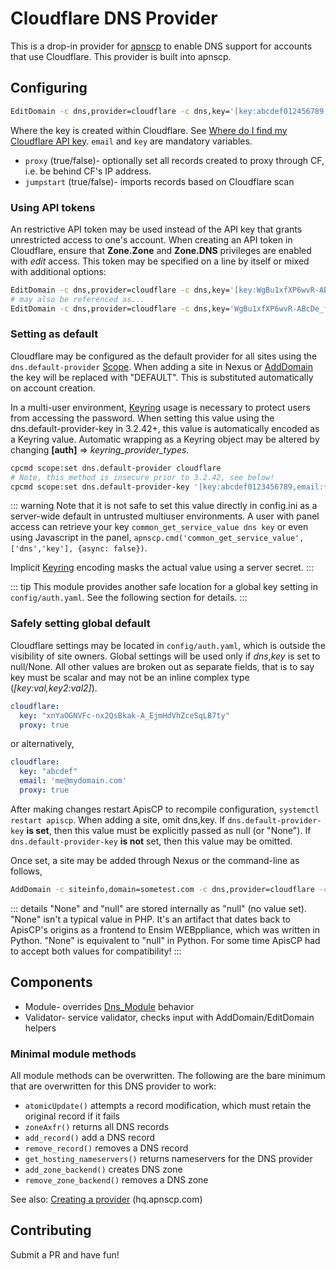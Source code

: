 # Cloudflare DNS Provider

This is a drop-in provider for [apnscp](https://apnscp.com) to enable DNS support for accounts that use Cloudflare. This provider is built into apnscp.

## Configuring

```bash
EditDomain -c dns,provider=cloudflare -c dns,key='[key:abcdef012456789,email:foo@bar.com,proxy:false]' domain.com
```

Where the key is created within Cloudflare. See [Where do I find my Cloudflare API key](https://support.cloudflare.com/hc/en-us/articles/200167836-Where-do-I-find-my-Cloudflare-API-key-). `email` and `key` are mandatory variables. 

* `proxy` (true/false)- optionally set all records created to proxy through CF, i.e. be behind CF's IP address. 
* `jumpstart` (true/false)- imports records based on Cloudflare scan

### Using API tokens
An restrictive API token may be used instead of the API key that grants unrestricted access to one's account. When creating an API token in Cloudflare, ensure that **Zone.Zone** and **Zone.DNS** privileges are enabled with *edit* access.
This token may be specified on a line by itself or mixed with additional options:

```bash
EditDomain -c dns,provider=cloudflare -c dns,key='[key:WgBu1xfXP6wvR-ABcDe_ff,proxy:false]' domain.com
# may also be referenced as...
EditDomain -c dns,provider=cloudflare -c dns,key='WgBu1xfXP6wvR-ABcDe_ff' domain.com
```

### Setting as default

Cloudflare may be configured as the default provider for all sites using the `dns.default-provider` [Scope](https://gitlab.com/apisnetworks/apnscp/blob/master/docs/admin/Scopes.md). When adding a site in Nexus or [AddDomain](https://hq.apnscp.com/working-with-cli-helpers/#adddomain) the key will be replaced with "DEFAULT". This is substituted automatically on account creation.

In a multi-user environment, [Keyring](../Authentication.md#Keyring) usage is necessary to protect users from accessing the password. When setting this value using the dns.default-provider-key in 3.2.42+, this value is automatically encoded as a Keyring value. Automatic wrapping as a Keyring object may be altered by changing **[auth]** => *keyring_provider_types*.

```bash
cpcmd scope:set dns.default-provider cloudflare
# Note, this method is insecure prior to 3.2.42, see below!
cpcmd scope:set dns.default-provider-key '[key:abcdef0123456789,email:foo@bar.com,proxy:false]'
```

::: warning 
Note that it is not safe to set this value directly in config.ini as a server-wide default in untrusted multiuser environments. A user with panel access can retrieve your key `common_get_service_value dns key` or even using Javascript in the panel, `apnscp.cmd('common_get_service_value',['dns','key'], {async: false})`.

Implicit [Keyring](../../Authentication.md#Keyring) encoding masks the actual value using a server secret. 
:::

::: tip
This module provides another safe location for a global key setting in `config/auth.yaml`. See the following section for details.
:::

### Safely setting global default

Cloudflare settings may be located in `config/auth.yaml`, which is outside the visibility of site owners. Global settings will be used only if *dns*,*key* is set to null/None. All other values are broken out as separate fields, that is to say key must be scalar and may not be an inline complex type (*[key:val,key2:val2]*).

```yaml
cloudflare:
  key: "xnYaOGNVFc-nx2QsBkak-A_EjmHdVhZceSqLB7ty"
  proxy: true
```
or alternatively,

```yaml
cloudflare:
  key: "abcdef"
  email: 'me@mydomain.com'
  proxy: true
```

After making changes restart ApisCP to recompile configuration, `systemctl restart apiscp`. When adding a site, omit dns,key. If `dns.default-provider-key` **is set**, then this value must be explicitly passed as null (or "None"). If `dns.default-provider-key` **is not** set, then this value may be omitted.

Once set, a site may be added through Nexus or the command-line as follows,

```bash
AddDomain -c siteinfo,domain=sometest.com -c dns,provider=cloudflare -c dns,key=None
```

::: details
"None" and "null" are stored internally as "null" (no value set). "None" isn't a typical value in PHP. It's an artifact that dates back to ApisCP's origins as a frontend to Ensim WEBppliance, which was written in Python. "None" is equivalent to "null" in Python. For some time ApisCP had to accept both values for compatibility!
:::

## Components

- Module- overrides [Dns_Module](https://github.com/apisnetworks/apnscp-modules/blob/master/modules/dns.php) behavior
- Validator- service validator, checks input with AddDomain/EditDomain helpers

### Minimal module methods

All module methods can be overwritten. The following are the bare minimum that are overwritten for this DNS provider to work:

- `atomicUpdate()` attempts a record modification, which must retain the original record if it fails
- `zoneAxfr()` returns all DNS records
- `add_record()` add a DNS record
- `remove_record()` removes a DNS record
- `get_hosting_nameservers()` returns nameservers for the DNS provider
- `add_zone_backend()` creates DNS zone
- `remove_zone_backend()` removes a DNS zone

See also: [Creating a provider](https://hq.apnscp.com/apnscp-pre-alpha-technical-release/#creatingaprovider) (hq.apnscp.com)

## Contributing

Submit a PR and have fun!